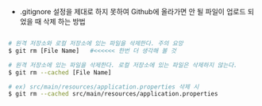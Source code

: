 - .gitignore 설정을 제대로 하지 못하여 Github에 올라가면 안 될 파일이 업로드 되었을 때 삭제 하는 방법

```bash

# 원격 저장소와 로컬 저장소에 있는 파일을 삭제한다. 주의 요망
$ git rm [File Name]   #<<<<<< 한번 더 생각해 볼 것

# 원격 저장소에 있는 파일을 삭제한다. 로컬 저장소에 있는 파일은 삭제하지 않는다.
$ git rm --cached [File Name]

# ex) src/main/resources/application.properties 삭제 시
$ git rm --cached src/main/resources/application.properties
```
